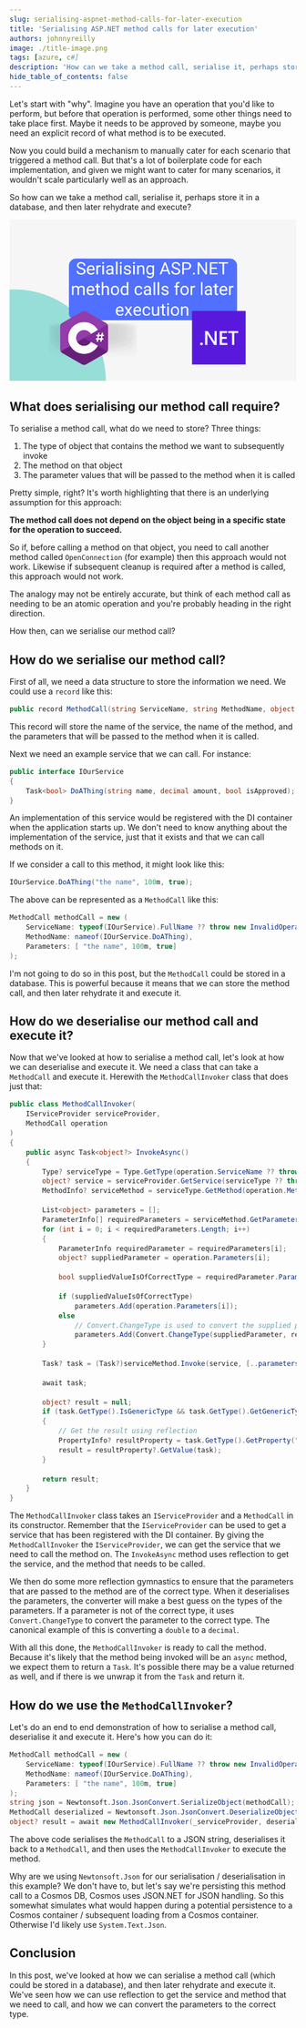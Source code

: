```yaml
---
slug: serialising-aspnet-method-calls-for-later-execution
title: 'Serialising ASP.NET method calls for later execution'
authors: johnnyreilly
image: ./title-image.png
tags: [azure, c#]
description: 'How can we take a method call, serialise it, perhaps store it in a database, and then later rehydrate and execute?'
hide_table_of_contents: false
---
```


Let's start with "why". Imagine you have an operation that you'd like to perform, but before that operation is performed, some other things need to take place first. Maybe it needs to be approved by someone, maybe you need an explicit record of what method is to be executed.

Now you could build a mechanism to manually cater for each scenario that triggered a method call. But that's a lot of boilerplate code for each implementation, and given we might want to cater for many scenarios, it wouldn't scale particularly well as an approach.

So how can we take a method call, serialise it, perhaps store it in a database, and then later rehydrate and execute?

![title image reading "Serialising ASP.NET method calls for later execution" with the C# logo](title-image.png)

<!--truncate-->

## What does serialising our method call require?

To serialise a method call, what do we need to store? Three things:

1. The type of object that contains the method we want to subsequently invoke
2. The method on that object
3. The parameter values that will be passed to the method when it is called

Pretty simple, right? It's worth highlighting that there is an underlying assumption for this approach:

**The method call does not depend on the object being in a specific state for the operation to succeed.**

So if, before calling a method on that object, you need to call another method called `OpenConnection` (for example) then this approach would not work. Likewise if subsequent cleanup is required after a method is called, this approach would not work.

The analogy may not be entirely accurate, but think of each method call as needing to be an atomic operation and you're probably heading in the right direction.

How then, can we serialise our method call?

## How do we serialise our method call?

First of all, we need a data structure to store the information we need. We could use a `record` like this:

```cs
public record MethodCall(string ServiceName, string MethodName, object[] Parameters);
```

This record will store the name of the service, the name of the method, and the parameters that will be passed to the method when it is called.

Next we need an example service that we can call. For instance:

```cs
public interface IOurService
{
    Task<bool> DoAThing(string name, decimal amount, bool isApproved);
}
```

An implementation of this service would be registered with the DI container when the application starts up. We don't need to know anything about the implementation of the service, just that it exists and that we can call methods on it.

If we consider a call to this method, it might look like this:

```cs
IOurService.DoAThing("the name", 100m, true);
```

The above can be represented as a `MethodCall` like this:

```cs
MethodCall methodCall = new (
    ServiceName: typeof(IOurService).FullName ?? throw new InvalidOperationException("Service name cannot be null"),
    MethodName: nameof(IOurService.DoAThing),
    Parameters: [ "the name", 100m, true]
);
```

I'm not going to do so in this post, but the `MethodCall` could be stored in a database. This is powerful because it means that we can store the method call, and then later rehydrate it and execute it.

## How do we deserialise our method call and execute it?

Now that we've looked at how to serialise a method call, let's look at how we can deserialise and execute it. We need a class that can take a `MethodCall` and execute it. Herewith the `MethodCallInvoker` class that does just that:

```cs
public class MethodCallInvoker(
    IServiceProvider serviceProvider,
    MethodCall operation
)
{
    public async Task<object?> InvokeAsync()
    {
        Type? serviceType = Type.GetType(operation.ServiceName ?? throw new InvalidOperationException("Service name cannot be null"));
        object? service = serviceProvider.GetService(serviceType ?? throw new InvalidOperationException("Service type cannot be null"));
        MethodInfo? serviceMethod = serviceType.GetMethod(operation.MethodName) ?? throw new InvalidOperationException("Method info cannot be null");

        List<object> parameters = [];
        ParameterInfo[] requiredParameters = serviceMethod.GetParameters();
        for (int i = 0; i < requiredParameters.Length; i++)
        {
            ParameterInfo requiredParameter = requiredParameters[i];
            object? suppliedParameter = operation.Parameters[i];

            bool suppliedValueIsOfCorrectType = requiredParameter.ParameterType == suppliedParameter.GetType();

            if (suppliedValueIsOfCorrectType)
                parameters.Add(operation.Parameters[i]);
            else
                // Convert.ChangeType is used to convert the supplied parameter to the required type eg from double to decimal
                parameters.Add(Convert.ChangeType(suppliedParameter, requiredParameter.ParameterType, CultureInfo.InvariantCulture));
        }

        Task? task = (Task?)serviceMethod.Invoke(service, [..parameters]) ?? throw new InvalidOperationException($"Method {operation.MethodName} did not return a task");

        await task;

        object? result = null;
        if (task.GetType().IsGenericType && task.GetType().GetGenericTypeDefinition() == typeof(Task<>))
        {
            // Get the result using reflection
            PropertyInfo? resultProperty = task.GetType().GetProperty("Result");
            result = resultProperty?.GetValue(task);
        }

        return result;
    }
}
```

The `MethodCallInvoker` class takes an `IServiceProvider` and a `MethodCall` in its constructor. Remember that the `IServiceProvider` can be used to get a service that has been registered with the DI container. By giving the `MethodCallInvoker` the `IServiceProvider`, we can get the service that we need to call the method on. The `InvokeAsync` method uses reflection to get the service, and the method that needs to be called.

We then do some more reflection gymnastics to ensure that the parameters that are passed to the method are of the correct type. When it deserialises the parameters, the converter will make a best guess on the types of the parameters. If a parameter is not of the correct type, it uses `Convert.ChangeType` to convert the parameter to the correct type. The canonical example of this is converting a `double` to a `decimal`.

With all this done, the `MethodCallInvoker` is ready to call the method. Because it's likely that the method being invoked will be an `async` method, we expect them to return a `Task`. It's possible there may be a value returned as well, and if there is we unwrap it from the `Task` and return it.

## How do we use the `MethodCallInvoker`?

Let's do an end to end demonstration of how to serialise a method call, deserialise it and execute it. Here's how you can do it:

```cs
MethodCall methodCall = new (
    ServiceName: typeof(IOurService).FullName ?? throw new InvalidOperationException("Service name cannot be null"),
    MethodName: nameof(IOurService.DoAThing),
    Parameters: [ "the name", 100m, true]
);
string json = Newtonsoft.Json.JsonConvert.SerializeObject(methodCall);
MethodCall deserialized = Newtonsoft.Json.JsonConvert.DeserializeObject<MethodCall>(json) ?? throw new Exception("Problem deserializing");
object? result = await new MethodCallInvoker(_serviceProvider, deserialized).InvokeAsync();
```

The above code serialises the `MethodCall` to a JSON string, deserialises it back to a `MethodCall`, and then uses the `MethodCallInvoker` to execute the method.

Why are we using `Newtonsoft.Json` for our serialisation / deserialisation in this example? We don't have to, but let's say we're persisting this method call to a Cosmos DB, Cosmos uses JSON.NET for JSON handling. So this somewhat simulates what would happen during a potential persistence to a Cosmos container / subsequent loading from a Cosmos container. Otherwise I'd likely use `System.Text.Json`.

## Conclusion

In this post, we've looked at how we can serialise a method call (which could be stored in a database), and then later rehydrate and execute it. We've seen how we can use reflection to get the service and method that we need to call, and how we can convert the parameters to the correct type.
